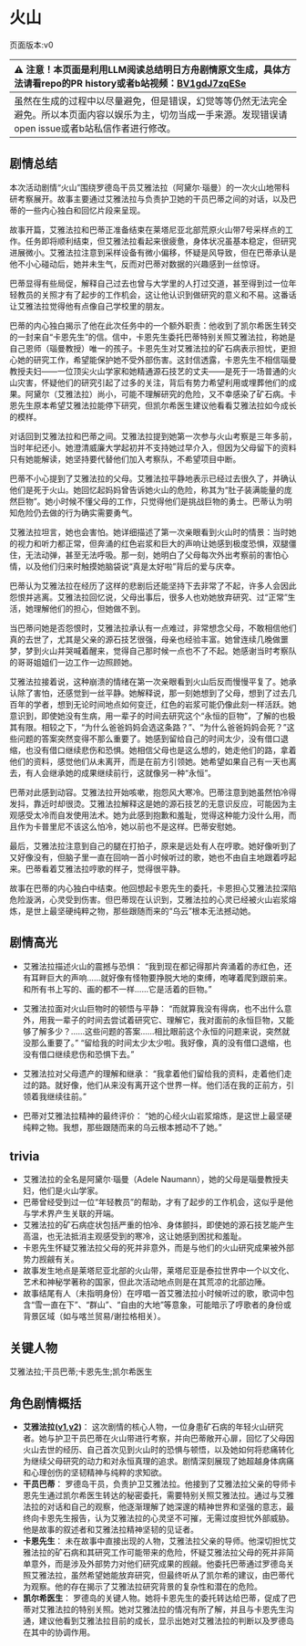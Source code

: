 # 火山
页面版本:v0
 

| :warning: 注意！本页面是利用LLM阅读总结明日方舟剧情原文生成，具体方法请看repo的PR history或者b站视频：[BV1gdJ7zqESe](https://www.bilibili.com/video/BV1gdJ7zqESe/)         |
|:----------------------------|
| 虽然在生成的过程中以尽量避免，但是错误，幻觉等等仍然无法完全避免。所以本页面内容以娱乐为主，切勿当成一手来源。发现错误请open issue或者b站私信作者进行修改。|



## 剧情总结
本次活动剧情“火山”围绕罗德岛干员艾雅法拉（阿黛尔·瑙曼）的一次火山地带科研考察展开。故事主要通过艾雅法拉与负责护卫她的干员巴蒂之间的对话，以及巴蒂的一些内心独白和回忆片段来呈现。

故事开篇，艾雅法拉和巴蒂正准备结束在莱塔尼亚北部荒原火山带7号采样点的工作。任务即将顺利结束，但艾雅法拉看起来很疲惫，身体状况虽基本稳定，但研究进展微小。艾雅法拉注意到采样设备有微小偏移，怀疑是风导致，但在巴蒂承认是他不小心碰动后，她并未生气，反而对巴蒂对数据的兴趣感到一丝惊讶。

巴蒂显得有些局促，解释自己过去也曾与大学里的人打过交道，甚至得到过一位年轻教员的关照才有了起步的工作机会，这让他认识到做研究的意义和不易。这番话让艾雅法拉觉得他有点像自己学校里的朋友。

巴蒂的内心独白揭示了他在此次任务中的一个额外职责：他收到了凯尔希医生转交的一封来自“卡恩先生”的信。信中，卡恩先生委托巴蒂特别关照艾雅法拉，称她是自己恩师（瑙曼教授）唯一的孩子。卡恩先生对艾雅法拉的矿石病表示担忧，更担心她的研究工作，希望能保护她不受外部伤害。这封信透露，卡恩先生不相信瑙曼教授夫妇——一位顶尖火山学家和她精通源石技艺的丈夫——是死于一场普通的火山灾害，怀疑他们的研究引起了过多的关注，背后有势力希望利用或埋葬他们的成果。阿黛尔（艾雅法拉）尚小，可能不理解研究的危险，又不幸感染了矿石病。卡恩先生原本希望艾雅法拉能停下研究，但凯尔希医生建议他看看艾雅法拉如今成长的模样。

对话回到艾雅法拉和巴蒂之间。艾雅法拉提到她第一次参与火山考察是三年多前，当时年纪还小。她澄清威廉大学起初并不支持她过早介入，但因为父母留下的资料只有她能解读，她坚持要代替他们加入考察队，不希望项目中断。

巴蒂不小心提到了艾雅法拉的父母。艾雅法拉平静地表示已经过去很久了，并确认他们是死于火山。她回忆起妈妈曾告诉她火山的危险，称其为“肚子装满能量的庞然巨物”。她小时候不懂父母的工作，只觉得他们是挑战巨物的勇士。巴蒂认为明知危险仍去做的行为确实需要勇气。

艾雅法拉坦言，她也会害怕。她详细描述了第一次亲眼看到火山时的情景：当时她的视力和听力都正常，但奔涌的红色岩浆和巨大的声响让她感到极度恐惧，双腿僵住，无法动弹，甚至无法呼吸。那一刻，她明白了父母每次外出考察前的害怕心情，以及他们归来时触摸她脑袋说“真是太好啦”背后的爱与庆幸。

巴蒂认为艾雅法拉在经历了这样的悲剧后还能坚持下去非常了不起，许多人会因此怨恨并逃离。艾雅法拉回忆说，父母出事后，很多人也劝她放弃研究、过“正常”生活，她理解他们的担心，但她做不到。

当巴蒂问她是否怨恨时，艾雅法拉承认有一点难过，非常想念父母，不敢相信他们真的去世了，尤其是父亲的源石技艺很强，母亲也经验丰富。她曾连续几晚做噩梦，梦到火山并哭喊着醒来，觉得自己那时候一点也不了不起。她感谢当时考察队的哥哥姐姐们一边工作一边照顾她。

艾雅法拉接着说，这种崩溃的情绪在第一次亲眼看到火山后反而慢慢平复了。她承认除了害怕，还感觉到一丝平静。她解释说，那一刻她想到了父母，想到了过去几百年的学者，想到无论时间地点如何变迁，红色的岩浆可能仍像此刻一样活跃。她意识到，即使她没有生病，用一辈子的时间去研究这个“永恒的巨物”，了解的也极其有限。相较之下，“为什么爸爸妈妈会选这条路？”、“为什么爸爸妈妈会死？”这些问题的答案突然变得不那么重要了。她感到留给自己的时间太少，没有借口退缩，也没有借口继续悲伤和恐惧。她相信父母也是这么想的，她走他们的路，拿着他们的资料，感觉他们从未离开，而是在前方引领她。她希望如果自己有一天也离去，有人会继承她的成果继续前行，这就像另一种“永恒”。

巴蒂对此感到动容。艾雅法拉开始咳嗽，抱怨风大寒冷。巴蒂注意到她虽然怕冷得发抖，靠近时却很烫。艾雅法拉解释这是她的源石技艺的无意识反应，可能因为主观感受太冷而自发使用法术。她为此感到抱歉和羞耻，觉得这种能力没什么用，而且作为卡普里尼不该这么怕冷，她以前也不是这样。巴蒂安慰她。

最后，艾雅法拉注意到自己的腿在打拍子，原来是远处有人在哼歌。她好像听到了又好像没有，但脑子里一直在回响一首小时候听过的歌，她也不由自主地跟着哼起来。巴蒂看着艾雅法拉哼歌的样子，觉得很平静。

故事在巴蒂的内心独白中结束。他回想起卡恩先生的委托，卡恩担心艾雅法拉深陷危险漩涡，心灵受到伤害。但巴蒂现在认识到，艾雅法拉的心灵已经被火山岩浆熔炼，是世上最坚硬纯粹之物，那些跟随而来的“乌云”根本无法撼动她。
## 剧情高光
- 艾雅法拉描述火山的震撼与恐惧：
“我到现在都记得那片奔涌着的赤红色，还有耳畔巨大的声响......就好像有怪物要挣脱大地的束缚，咆哮着爬到跟前来。 和所有书上写的、画的都不一样......它是活着的巨物。”

- 艾雅法拉面对火山巨物时的顿悟与平静：
“而就算我没有得病，也不出什么意外，用我一辈子的时间去尝试着研究它、理解它，我对面前的永恒巨物，又能够了解多少？......这些问题的答案......相比眼前这个永恒的问题来说，突然就没那么重要了。”
“留给我的时间太少太少啦。我好像，真的没有借口退缩，也没有借口继续悲伤和恐惧下去。”

- 艾雅法拉对父母遗产的理解和继承：
“我拿着他们留给我的资料，走着他们走过的路。就好像，他们从来没有离开这个世界一样。他们活在我的正前方，引领着我继续往前。”

- 巴蒂对艾雅法拉精神的最终评价：
“她的心经火山岩浆熔炼，是这世上最坚硬纯粹之物。我想，那些跟随而来的乌云根本撼动不了她。”
## trivia
- 艾雅法拉的全名是阿黛尔·瑙曼（Adele Naumann），她的父母是瑙曼教授夫妇，他们是火山学家。
- 巴蒂曾经受到过一位“年轻教员”的帮助，才有了起步的工作机会，这似乎是他与学术界产生关联的开端。
- 艾雅法拉的矿石病症状包括严重的怕冷、身体颤抖，即使她的源石技艺能产生高温，也无法抵消主观感受到的寒冷，这让她感到困扰和羞耻。
- 卡恩先生怀疑艾雅法拉父母的死并非意外，而是与他们的火山研究成果被外部势力觊觎有关。
- 故事发生地点是莱塔尼亚北部的火山带，莱塔尼亚是泰拉世界中一个以文化、艺术和神秘学著称的国家，但此次活动地点则是在其荒凉的北部边陲。
- 故事结尾有人（未指明身份）在哼唱一首艾雅法拉小时候听过的歌，歌词中包含“雪一直在下”、“群山”、“自由的大地”等意象，可能暗示了哼歌者的身份或背景区域（如与喀兰贸易/谢拉格相关）。
## 关键人物
艾雅法拉;干员巴蒂;卡恩先生;凯尔希医生
## 角色剧情概括
-   **艾雅法拉([v1](../chars/char_180_amgoat.md),[v2](../char_v3/char_180_amgoat.md))**： 这次剧情的核心人物，一位身患矿石病的年轻火山研究者。她与护卫干员巴蒂在火山带进行考察，并向巴蒂敞开心扉，回忆了父母因火山去世的经历、自己首次见到火山时的恐惧与顿悟，以及她如何将悲痛转化为继续父母研究的动力和对永恒真理的追求。剧情深刻展现了她超越身体病痛和心理创伤的坚韧精神与纯粹的求知欲。
-   **干员巴蒂**： 罗德岛干员，负责护卫艾雅法拉。他接到了艾雅法拉父亲的导师卡恩先生通过凯尔希医生转达的秘密委托，需要特别关照艾雅法拉。通过与艾雅法拉的对话和自己的观察，他逐渐理解了她深邃的精神世界和坚强的意志，最终向卡恩先生报告，认为艾雅法拉的心灵坚不可摧，无需过度担忧外部威胁。他是故事的叙述者和艾雅法拉精神坚韧的见证者。
-   **卡恩先生**： 未在故事中直接出现的人物，艾雅法拉父亲的导师。他深切担忧艾雅法拉的矿石病和其研究工作可能带来的危险，怀疑艾雅法拉父母的死并非简单意外，而是涉及外部势力对他们研究成果的觊觎。他委托巴蒂通过罗德岛关照艾雅法拉，虽然希望她能放弃研究，但最终听从了凯尔希的建议，由巴蒂代为观察。他的存在揭示了艾雅法拉研究背景的复杂性和潜在的危险。
-   **凯尔希医生**： 罗德岛的关键人物。她将卡恩先生的委托转达给巴蒂，促成了巴蒂对艾雅法拉的特别关照。她对艾雅法拉的情况有所了解，并且与卡恩先生沟通，建议他看到艾雅法拉目前的成长，显示出她对艾雅法拉的判断以及罗德岛在其中的协调作用。